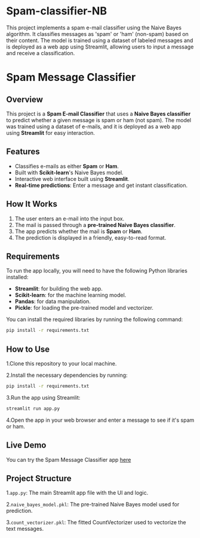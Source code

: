 # Spam-classifier-NB
This project implements a spam e-mail classifier using the Naive Bayes algorithm. It classifies messages as 'spam' or 'ham' (non-spam) based on their content. The model is trained using a dataset of labeled messages and is deployed as a web app using Streamlit, allowing users to input a message and receive a classification.

# Spam Message Classifier

## Overview
This project is a **Spam E-mail Classifier** that uses a **Naive Bayes classifier** to predict whether a given message is spam or ham (not spam). The model was trained using a dataset of e-mails, and it is deployed as a web app using **Streamlit** for easy interaction.

## Features
- Classifies e-mails as either **Spam** or **Ham**.
- Built with **Scikit-learn**'s Naive Bayes model.
- Interactive web interface built using **Streamlit**.
- **Real-time predictions**: Enter a message and get instant classification.

## How It Works
1. The user enters an e-mail into the input box.
2. The mail is passed through a **pre-trained Naive Bayes classifier**.
3. The app predicts whether the mail is **Spam** or **Ham**.
4. The prediction is displayed in a friendly, easy-to-read format.

## Requirements

To run the app locally, you will need to have the following Python libraries installed:

- **Streamlit**: for building the web app.
- **Scikit-learn**: for the machine learning model.
- **Pandas**: for data manipulation.
- **Pickle**: for loading the pre-trained model and vectorizer.

You can install the required libraries by running the following command:
```bash
pip install -r requirements.txt
```
## How to Use
1.Clone this repository to your local machine.

2.Install the necessary dependencies by running:
```bash
pip install -r requirements.txt
```
3.Run the app using Streamlit:
```bash
streamlit run app.py
```
4.Open the app in your web browser and enter a message to see if it's spam or ham.

## Live Demo
You can try the Spam Message Classifier app [here](https://spam-classifier-nb-d3kss2cktqikx7jvprzeoc.streamlit.app/)


## Project Structure
1.```app.py```: The main Streamlit app file with the UI and logic.

2.```naive_bayes_model.pkl```: The pre-trained Naive Bayes model used for prediction.

3.```count_vectorizer.pkl```: The fitted CountVectorizer used to vectorize the text messages.
